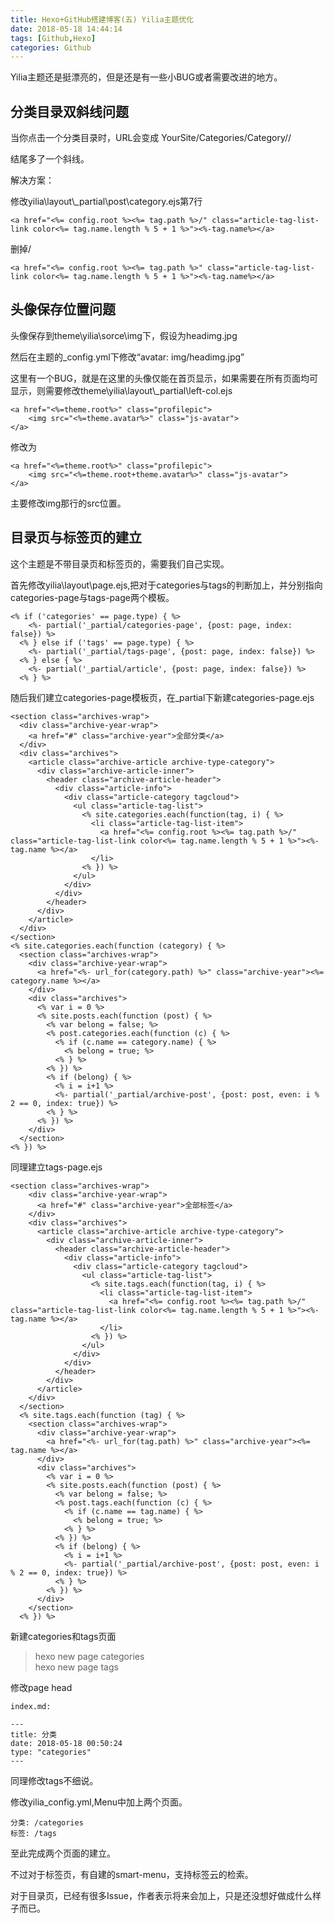 ```yaml
---
title: Hexo+GitHub搭建博客(五) Yilia主题优化
date: 2018-05-18 14:44:14
tags: [Github,Hexo]
categories: Github
---
```


Yilia主题还是挺漂亮的，但是还是有一些小BUG或者需要改进的地方。

## 分类目录双斜线问题

当你点击一个分类目录时，URL会变成 YourSite/Categories/Category//

结尾多了一个斜线。

解决方案：

修改yilia\layout\\_partial\post\category.ejs第7行
```
<a href="<%= config.root %><%= tag.path %>/" class="article-tag-list-link color<%= tag.name.length % 5 + 1 %>"><%-tag.name%></a>  
```
删掉/
```
<a href="<%= config.root %><%= tag.path %>" class="article-tag-list-link color<%= tag.name.length % 5 + 1 %>"><%-tag.name%></a>
```

## 头像保存位置问题

头像保存到theme\yilia\sorce\img下，假设为headimg.jpg

然后在主题的_config.yml下修改“avatar: img/headimg.jpg”

这里有一个BUG，就是在这里的头像仅能在首页显示，如果需要在所有页面均可显示，则需要修改theme\yilia\layout\\_partial\left-col.ejs
```
<a href="<%=theme.root%>" class="profilepic">
	<img src="<%=theme.avatar%>" class="js-avatar">
</a>
```
修改为

```
<a href="<%=theme.root%>" class="profilepic">
	<img src="<%=theme.root+theme.avatar%>" class="js-avatar">
</a>
```
主要修改img那行的src位置。

## 目录页与标签页的建立

这个主题是不带目录页和标签页的，需要我们自己实现。

首先修改yilia\layout\page.ejs,把对于categories与tags的判断加上，并分别指向categories-page与tags-page两个模板。

```
<% if ('categories' == page.type) { %>
    <%- partial('_partial/categories-page', {post: page, index: false}) %>
  <% } else if ('tags' == page.type) { %>
    <%- partial('_partial/tags-page', {post: page, index: false}) %>
  <% } else { %>
    <%- partial('_partial/article', {post: page, index: false}) %>
  <% } %>
```

随后我们建立categories-page模板页，在_partial下新建categories-page.ejs

```
<section class="archives-wrap">
  <div class="archive-year-wrap">
    <a href="#" class="archive-year">全部分类</a>
  </div>
  <div class="archives">
    <article class="archive-article archive-type-category">
      <div class="archive-article-inner">
        <header class="archive-article-header">
          <div class="article-info">
            <div class="article-category tagcloud">
              <ul class="article-tag-list">
                <% site.categories.each(function(tag, i) { %> 
                  <li class="article-tag-list-item">
                    <a href="<%= config.root %><%= tag.path %>/" class="article-tag-list-link color<%= tag.name.length % 5 + 1 %>"><%- tag.name %></a>
                  </li>
                <% }) %>
              </ul>
            </div>
          </div>
        </header>
      </div>
    </article>
  </div>
</section>
<% site.categories.each(function (category) { %>
  <section class="archives-wrap">
    <div class="archive-year-wrap">
      <a href="<%- url_for(category.path) %>" class="archive-year"><%= category.name %></a>
    </div>
    <div class="archives">
      <% var i = 0 %>
      <% site.posts.each(function (post) { %>
        <% var belong = false; %>
        <% post.categories.each(function (c) { %>
          <% if (c.name == category.name) { %>
            <% belong = true; %>
          <% } %>
        <% }) %>
        <% if (belong) { %>
          <% i = i+1 %>
          <%- partial('_partial/archive-post', {post: post, even: i % 2 == 0, index: true}) %>
        <% } %>
      <% }) %>
    </div>
  </section>
<% }) %>
```

同理建立tags-page.ejs
```
<section class="archives-wrap">
	<div class="archive-year-wrap">
	  <a href="#" class="archive-year">全部标签</a>
	</div>
	<div class="archives">
	  <article class="archive-article archive-type-category">
		<div class="archive-article-inner">
		  <header class="archive-article-header">
			<div class="article-info">
			  <div class="article-category tagcloud">
				<ul class="article-tag-list">
				  <% site.tags.each(function(tag, i) { %> 
					<li class="article-tag-list-item">
					  <a href="<%= config.root %><%= tag.path %>/" class="article-tag-list-link color<%= tag.name.length % 5 + 1 %>"><%- tag.name %></a>
					</li>
				  <% }) %>
				</ul>
			  </div>
			</div>
		  </header>
		</div>
	  </article>
	</div>
  </section>
  <% site.tags.each(function (tag) { %>
	<section class="archives-wrap">
	  <div class="archive-year-wrap">
		<a href="<%- url_for(tag.path) %>" class="archive-year"><%= tag.name %></a>
	  </div>
	  <div class="archives">
		<% var i = 0 %>
		<% site.posts.each(function (post) { %>
		  <% var belong = false; %>
		  <% post.tags.each(function (c) { %>
			<% if (c.name == tag.name) { %>
			  <% belong = true; %>
			<% } %>
		  <% }) %>
		  <% if (belong) { %>
			<% i = i+1 %>
			<%- partial('_partial/archive-post', {post: post, even: i % 2 == 0, index: true}) %>
		  <% } %>
		<% }) %>
	  </div>
	</section>
  <% }) %>
```
新建categories和tags页面

>hexo new page categories  
>hexo new page tags

修改page head

```
index.md:

---
title: 分类
date: 2018-05-18 00:50:24
type: "categories"
---
```
同理修改tags不细说。

修改yilia\_config.yml,Menu中加上两个页面。
```
分类: /categories
标签: /tags
```

至此完成两个页面的建立。

不过对于标签页，有自建的smart-menu，支持标签云的检索。

对于目录页，已经有很多Issue，作者表示将来会加上，只是还没想好做成什么样子而已。